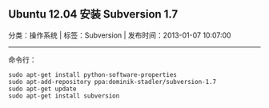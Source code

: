 ## Ubuntu 12.04 安装 Subversion 1.7

分类：操作系统 | 标签：Subversion | 发布时间：2013-01-07 10:07:00

___

命令行：

	sudo apt-get install python-software-properties
	sudo apt-add-repository ppa:dominik-stadler/subversion-1.7
	sudo apt-get update
	sudo apt-get install subversion